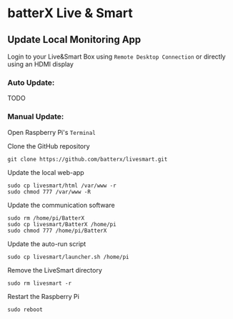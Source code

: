 # batterX Live & Smart

## Update Local Monitoring App

Login to your Live&Smart Box using `Remote Desktop Connection` or directly using an HDMI display

### Auto Update:

TODO

### Manual Update:

Open Raspberry Pi's `Terminal`

Clone the GitHub repository
```
git clone https://github.com/batterx/livesmart.git
```

Update the local web-app
```
sudo cp livesmart/html /var/www -r
sudo chmod 777 /var/www -R
```

Update the communication software
```
sudo rm /home/pi/BatterX
sudo cp livesmart/BatterX /home/pi
sudo chmod 777 /home/pi/BatterX
```

Update the auto-run script
```
sudo cp livesmart/launcher.sh /home/pi
```

Remove the LiveSmart directory
```
sudo rm livesmart -r
```

Restart the Raspberry Pi
```
sudo reboot
```
